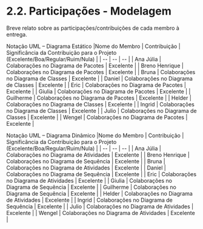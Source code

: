 # 2.2. Participações - Modelagem

Breve relato sobre as participações/contribuições de cada membro à entrega. 

Notação UML – Diagrama Estático
|Nome do Membro | Contribuição | Significância da Contribuição para o Projeto (Excelente/Boa/Regular/Ruim/Nula) |
| -- | -- | -- |
| Ana Júlia  | Colaborações no Diagrama de Pacotes | Excelente |
| Breno Henrique  | Colaborações no Diagrama de Pacotes | Excelente |
| Bruna  | Colaborações no Diagrama de Classes | Excelente |
| Daniel  | Colaborações no Diagrama de Classes | Excelente |
| Eric  | Colaborações no Diagrama de Pacotes | Excelente |
| Giulia  | Colaborações no Diagrama de Pacotes | Excelente |
| Guilherme  | Colaborações no Diagrama de Pacotes | Excelente |
| Helder  | Colaborações no Diagrama de Classes | Excelente |
| Ingrid  | Colaborações no Diagrama de Classes | Excelente |
| Julio  | Colaborações no Diagrama de Classes | Excelente |
| Wengel  | Colaborações no Diagrama de Pacotes | Excelente |

Notação UML – Diagrama Dinâmico
|Nome do Membro | Contribuição | Significância da Contribuição para o Projeto (Excelente/Boa/Regular/Ruim/Nula) |
| -- | -- | -- |
| Ana Júlia  | Colaborações no Diagrama de Atividades | Excelente |
| Breno Henrique  | Colaborações no Diagrama de Sequência | Excelente |
| Bruna  | Colaborações no Diagrama de Atividades | Excelente |
| Daniel  | Colaborações no Diagrama de Sequência | Excelente |
| Eric  | Colaborações no Diagrama de Atividades | Excelente |
| Giulia  | Colaborações no Diagrama de Sequência | Excelente |
| Guilherme  | Colaborações no Diagrama de Sequência | Excelente |
| Helder  | Colaborações no Diagrama de Atividades | Excelente |
| Ingrid  | Colaborações no Diagrama de Sequência | Excelente |
| Julio  | Colaborações no Diagrama de Atividades | Excelente |
| Wengel  | Colaborações no Diagrama de Atividades | Excelente |